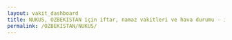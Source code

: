 ```yaml
---
layout: vakit_dashboard
title: NUKUS, OZBEKISTAN için iftar, namaz vakitleri ve hava durumu - ilçe/eyalet seç
permalink: /OZBEKISTAN/NUKUS/
---
```


<script type="text/javascript">
  var GLOBAL_COUNTRY = 'OZBEKISTAN';
  var GLOBAL_CITY = 'NUKUS';
  var GLOBAL_STATE = '';
  var lat = 72;
  var lon = 21;
</script>
